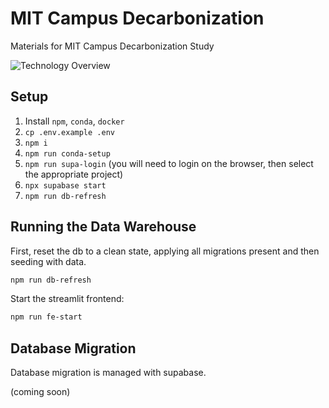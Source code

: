 # MIT Campus Decarbonization
Materials for MIT Campus Decarbonization Study

![Technology Overview](./figures/technology-overview.drawio.png)

## Setup

1. Install `npm`, `conda`, `docker`
1. `cp .env.example .env`
1. `npm i`
1. `npm run conda-setup`
1. `npm run supa-login` (you will need to login on the browser, then select the appropriate project)
1. `npx supabase start`
1. `npm run db-refresh`

## Running the Data Warehouse

First, reset the db to a clean state, applying all migrations present and then seeding with data.

```sh
npm run db-refresh
```

Start the streamlit frontend:

```sh
npm run fe-start
```

## Database Migration

Database migration is managed with supabase.

(coming soon)


